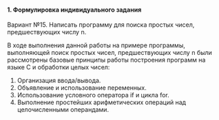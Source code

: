 #### 1.	Формулировка индивидуального задания
Вариант №15. Написать программу для поиска простых чисел, предшествующих числу n.

В ходе выполнения данной работы на примере программы, выполняющей поиск простых чисел, предшествующих числу n были рассмотрены базовые принципы работы построения программ на языке C и обработки целых   чисел:

1.	Организация ввода/вывода.
2.	Объявление и использование переменных.
3.	Использование условного оператора if и цикла for.
4.	Выполнение простейших арифметических операций над целочисленными операндами.
